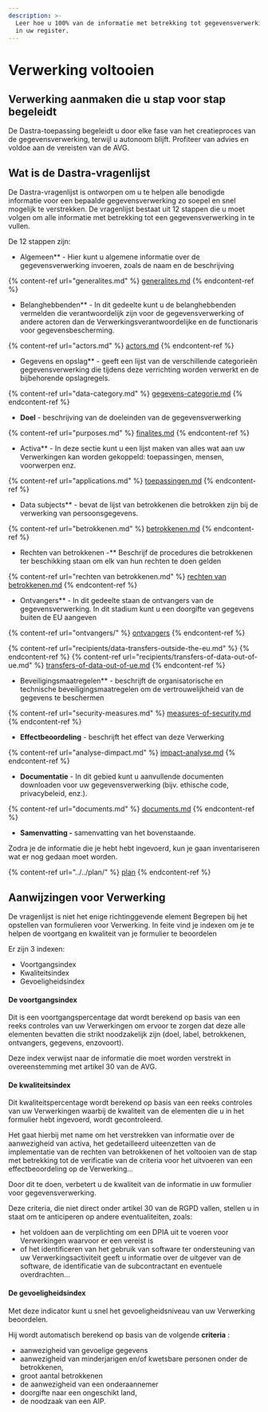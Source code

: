 ```yaml
---
description: >-
  Leer hoe u 100% van de informatie met betrekking tot gegevensverwerking kunt invullen
  in uw register.
---
```


# Verwerking voltooien

## Verwerking aanmaken die u stap voor stap begeleidt

De Dastra-toepassing begeleidt u door elke fase van het creatieproces van de gegevensverwerking, terwijl u autonoom blijft. Profiteer van advies en voldoe aan de vereisten van de AVG.



## Wat is de Dastra-vragenlijst &#x20;

De Dastra-vragenlijst is ontworpen om u te helpen alle benodigde informatie voor een bepaalde gegevensverwerking zo soepel en snel mogelijk te verstrekken. De vragenlijst bestaat uit 12 stappen die u moet volgen om alle informatie met betrekking tot een gegevensverwerking in te vullen.

De 12 stappen zijn:&#x20;

* Algemeen** - Hier kunt u algemene informatie over de gegevensverwerking invoeren, zoals de naam en de beschrijving &#x20;

{% content-ref url="generalites.md" %}
[generalites.md](generalites.md)
{% endcontent-ref %}

* Belanghebbenden** - In dit gedeelte kunt u de belanghebbenden vermelden die verantwoordelijk zijn voor de gegevensverwerking of andere actoren dan de Verwerkingsverantwoordelijke en de functionaris voor gegevensbescherming.

{% content-ref url="actors.md" %}
[actors.md](actoren.md)
{% endcontent-ref %}

* Gegevens en opslag** - geeft een lijst van de verschillende categorieën gegevensverwerking die tijdens deze verrichting worden verwerkt en de bijbehorende opslagregels.

{% content-ref url="data-category.md" %}
[gegevens-categorie.md](gegevens-categorie.md)
{% endcontent-ref %}

* **Doel** - beschrijving van de doeleinden van de gegevensverwerking&#x20;

{% content-ref url="purposes.md" %}
[finalites.md](finalites.md)
{% endcontent-ref %}

* Activa** - In deze sectie kunt u een lijst maken van alles wat aan uw Verwerkingen kan worden gekoppeld: toepassingen, mensen, voorwerpen enz.&#x20;

{% content-ref url="applications.md" %}
[toepassingen.md](toepassingen.md)
{% endcontent-ref %}

* Data subjects** - bevat de lijst van betrokkenen die betrokken zijn bij de verwerking van persoonsgegevens.&#x20;

{% content-ref url="betrokkenen.md" %}
[betrokkenen.md](betrokkenen.md)
{% endcontent-ref %}

* Rechten van betrokkenen -** Beschrijf de procedures die betrokkenen ter beschikking staan om elk van hun rechten te doen gelden &#x20;

{% content-ref url="rechten van betrokkenen.md" %}
[rechten van betrokkenen.md](people-rights.md)
{% endcontent-ref %}

* Ontvangers** - In dit gedeelte staan de ontvangers van de gegevensverwerking. In dit stadium kunt u een doorgifte van gegevens buiten de EU aangeven &#x20;

{% content-ref url="ontvangers/" %}
[ontvangers](ontvangers/)
{% endcontent-ref %}

{% content-ref url="recipients/data-transfers-outside-the-eu.md" %}
{% endcontent-ref %} {% content-ref url="recipients/transfers-of-data-out-of-ue.md" %} [transfers-of-data-out-of-ue.md](recipients/transfers-of-data-out-of-ue.md)
{% endcontent-ref %}

* Beveiligingsmaatregelen** - beschrijft de organisatorische en technische beveiligingsmaatregelen om de vertrouwelijkheid van de gegevens te beschermen &#x20;

{% content-ref url="security-measures.md" %}
[measures-of-security.md](measures-of-security.md)
{% endcontent-ref %}

* **Effectbeoordeling** - beschrijft het effect van deze Verwerking&#x20;

{% content-ref url="analyse-dimpact.md" %}
[impact-analyse.md](impact-analyse.md)
{% endcontent-ref %}

* **Documentatie** - In dit gebied kunt u aanvullende documenten downloaden voor uw gegevensverwerking (bijv. ethische code, privacybeleid, enz.).

{% content-ref url="documents.md" %}
[documents.md](documenten.md)
{% endcontent-ref %}

* **Samenvatting -** samenvatting van het bovenstaande.&#x20;

Zodra je de informatie die je hebt hebt ingevoerd, kun je gaan inventariseren wat er nog gedaan moet worden.

{% content-ref url="../../plan/" %}
[plan](../../plan/)
{% endcontent-ref %}



## Aanwijzingen voor Verwerking

De vragenlijst is niet het enige richtinggevende element Begrepen bij het opstellen van formulieren voor Verwerking.
In feite vind je indexen om je te helpen de voortgang en kwaliteit van je formulier te beoordelen &#x20;

Er zijn 3 indexen:&#x20;

* Voortgangsindex
* Kwaliteitsindex
* Gevoeligheidsindex

#### De voortgangsindex

Dit is een voortgangspercentage dat wordt berekend op basis van een reeks controles van uw Verwerkingen om ervoor te zorgen dat deze alle elementen bevatten die strikt noodzakelijk zijn (doel, label, betrokkenen, ontvangers, gegevens, enzovoort).

Deze index verwijst naar de informatie die moet worden verstrekt in overeenstemming met artikel 30 van de AVG.

#### De kwaliteitsindex

Dit kwaliteitspercentage wordt berekend op basis van een reeks controles van uw Verwerkingen waarbij de kwaliteit van de elementen die u in het formulier hebt ingevoerd, wordt gecontroleerd.

Het gaat hierbij met name om het verstrekken van informatie over de aanwezigheid van activa, het gedetailleerd uiteenzetten van de implementatie van de rechten van betrokkenen of het voltooien van de stap met betrekking tot de verificatie van de criteria voor het uitvoeren van een effectbeoordeling op de Verwerking...&#x20;

Door dit te doen, verbetert u de kwaliteit van de informatie in uw formulier voor gegevensverwerking.

Deze criteria, die niet direct onder artikel 30 van de RGPD vallen, stellen u in staat om te anticiperen op andere eventualiteiten, zoals:&#x20;

* het voldoen aan de verplichting om een DPIA uit te voeren voor Verwerkingen waarvoor er een vereist is&#x20;
* of het identificeren van het gebruik van software ter ondersteuning van uw Verwerkingsactiviteit geeft u informatie over de uitgever van de software, de identificatie van de subcontractant en eventuele overdrachten...

#### De gevoeligheidsindex

Met deze indicator kunt u snel het gevoeligheidsniveau van uw Verwerking beoordelen.

Hij wordt automatisch berekend op basis van de volgende **criteria** :

* aanwezigheid van gevoelige gegevens
* aanwezigheid van minderjarigen en/of kwetsbare personen onder de betrokkenen,
* groot aantal betrokkenen
* de aanwezigheid van een onderaannemer
* doorgifte naar een ongeschikt land,
* de noodzaak van een AIP.